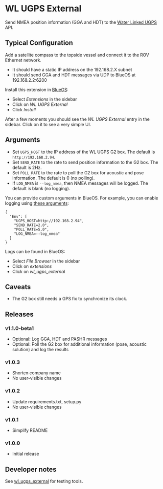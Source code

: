 # WL UGPS External 

Send NMEA position information (GGA and HDT) to the [Water Linked UGPS](https://waterlinked.com/underwater-gps-g2) API.

## Typical Configuration

Add a satellite compass to the topside vessel and connect it to the ROV Ethernet network.

* It should have a static IP address on the 192.168.2.X subnet
* It should send GGA and HDT messages via UDP to BlueOS at 192.168.2.2:6200

Install this extension in [BlueOS](https://docs.bluerobotics.com/ardusub-zola/software/onboard/BlueOS-1.1/overview/):

* Select _Extensions_ in the sidebar
* Click on _WL UGPS External_
* Click _Install_

After a few moments you should see the _WL UGPS External_ entry in the sidebar.
Click on it to see a very simple UI.

## Arguments

* Set `UGPS_HOST` to the IP address of the WL UGPS G2 box. The default is `http://192.168.2.94`.
* Set `SEND_RATE` to the rate to send position information to the G2 box. The default is 2Hz.
* Set `POLL_RATE` to the rate to poll the G2 box for acoustic and pose information. The default is 0 (no polling).
* If `LOG_NMEA` is `--log_nmea`, then NMEA messages will be logged. The default is blank (no logging). 

You can provide custom arguments in BlueOS. For example, you can enable logging using [these arguments](custom_args.json):
~~~
{
  "Env": [
    "UGPS_HOST=http://192.168.2.94",
    "SEND_RATE=2.0",
    "POLL_RATE=5.0",
    "LOG_NMEA=--log_nmea"
  ]
}
~~~

Logs can be found in BlueOS:

* Select _File Browser_ in the sidebar
* Click on _extensions_
* Click on _wl_ugps_external_

## Caveats

* The G2 box still needs a GPS fix to synchronize its clock.

## Releases

### v1.1.0-beta1

* Optional: Log GGA, HDT and PASHR messages
* Optional: Poll the G2 box for additional information (pose, acoustic solution) and log the results

### v1.0.3

* Shorten company name
* No user-visible changes

### v1.0.2

* Update requirements.txt, setup.py
* No user-visible changes

### v1.0.1

* Simplify README

### v1.0.0

* Initial release

## Developer notes

See [wl_ugps_external](https://github.com/clydemcqueen/wl_ugps_external) for testing tools.
